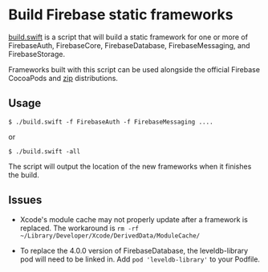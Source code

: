 # Build Firebase static frameworks

[build.swift](build.swift) is a script that will build a static framework for
one or more of FirebaseAuth, FirebaseCore, FirebaseDatabase, FirebaseMessaging,
and FirebaseStorage.

Frameworks built with this script can be used alongside the official Firebase
CocoaPods and
[zip](https://firebase.google.com/docs/ios/setup#frameworks) distributions.


## Usage

```
$ ./build.swift -f FirebaseAuth -f FirebaseMessaging ....
```
or
```
$ ./build.swift -all
```

The script will output the location of the new frameworks when it finishes
the build.


## Issues

* Xcode's module cache may not properly update after a framework is replaced.
The workaround is `rm -rf ~/Library/Developer/Xcode/DerivedData/ModuleCache/`

* To replace the 4.0.0 version of FirebaseDatabase, the leveldb-library pod
will need to be linked in. Add `pod 'leveldb-library'` to your Podfile.
